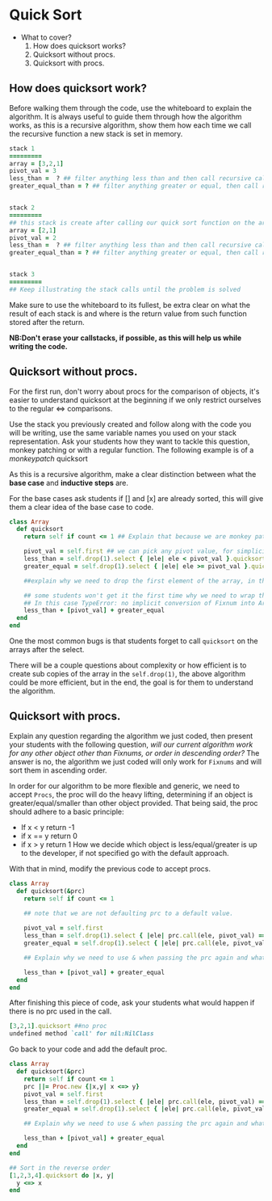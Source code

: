 # Quick Sort
  * What to cover?
    1. How does quicksort works?
    2. Quicksort without procs.
    3. Quicksort with procs.

## How does quicksort work?

Before walking them through the code, use the whiteboard to explain the algorithm. It is always useful to guide them through how the algorithm works, as this is a recursive algorithm, show them how each time we call the recursive function a new stack is set in memory.

```ruby
stack 1
=========
array = [3,2,1]
pivot_val = 3
less_than =  ? ## filter anything less than and then call recursive call
greater_equal_than = ? ## filter anything greater or equal, then call recursive call


stack 2
=========
## this stack is create after calling our quick sort function on the array [2,1]
array = [2,1]
pivot_val = 2
less_than =  ? ## filter anything less than and then call recursive call
greater_equal_than = ? ## filter anything greater or equal, then call recursive call


stack 3
=========
## Keep illustrating the stack calls until the problem is solved
```

Make sure to use the whiteboard to its fullest, be extra clear on what the result of each stack is and where is the return value from such function stored after the return.

**NB:Don't erase your callstacks, if possible, as this will help us while writing the code.**

## Quicksort without procs.

For the first run, don't worry about procs for the comparison of objects, it's easier to understand quicksort at the beginning if we only restrict ourselves to the regular <=> comparisons.

Use the stack you previously created and follow along with the code you will be writing, use the same variable names you used on your stack representation. Ask your students how they want to tackle this question, monkey patching or with a regular function. The following example is of a _monkeypatch_ quicksort

As this is a recursive algorithm, make a clear distinction between what the **base case** and **inductive steps** are.

For the base cases ask students if [] and [x] are already sorted, this will give them a clear idea of the base case to code.

```ruby
class Array
  def quicksort
    return self if count <= 1 ## Explain that because we are monkey patching we have access to count/length just by calling the methods.

    pivot_val = self.first ## we can pick any pivot value, for simplicity here we use the first value
    less_than = self.drop(1).select { |ele| ele < pivot_val }.quicksort
    greater_equal = self.drop(1).select { |ele| ele >= pivot_val }.quicksort

    ##explain why we need to drop the first element of the array, in this case, we do so because we don't want to have the less_than or greater_equal array to take into consideration the pivot value we took for the pivot.

    ## some students won't get it the first time why we need to wrap the pivot value around [], explain them the error they will face if they don't wrap it and why.
    ## In this case TypeError: no implicit conversion of Fixnum into Array awaits if they don't.
    less_than + [pivot_val] + greater_equal
  end
end
```

One the most common bugs is that students forget to call `quicksort` on the arrays after the select.

There will be a couple questions about complexity or how efficient is to create sub copies of the array in the `self.drop(1)`, the above algorithm could be more efficient, but in the end, the goal is for them to understand the algorithm.

## Quicksort with procs.

Explain any question regarding the algorithm we just coded, then present your students with the following question, *will our current algorithm work for any other object other than Fixnums, or order in descending order?* The answer is no, the algorithm we just coded will only work for `Fixnums` and will sort them in ascending order.

In order for our algorithm to be more flexible and generic, we need to accept `Procs`, the proc will do the heavy lifting, determining if an object is greater/equal/smaller than other object provided. That being said, the proc should adhere to a basic principle:
  * If x < y return -1
  * if x == y return 0
  * if x > y return 1
How we decide which object is less/equal/greater is up to the developer, if not specified go with the default approach.

With that in mind, modify the previous code to accept procs.

```ruby
class Array
  def quicksort(&prc)
    return self if count <= 1
    
    ## note that we are not defaulting prc to a default value.

    pivot_val = self.first
    less_than = self.drop(1).select { |ele| prc.call(ele, pivot_val) == -1 }.quicksort(&prc)
    greater_equal = self.drop(1).select { |ele| prc.call(ele, pivot_val) >= 0 }.quicksort(&prc)

    ## Explain why we need to use & when passing the prc again and what happens when we add a & to a proc (we bloc-ify the proc).

    less_than + [pivot_val] + greater_equal
  end
end
```

After finishing this piece of code, ask your students what would happen if there is no prc used in the call.

```ruby
[3,2,1].quicksort ##no proc
undefined method `call' for nil:NilClass
```

Go back to your code and add the default proc.

```ruby
class Array
  def quicksort(&prc)
    return self if count <= 1
    prc ||= Proc.new {|x,y| x <=> y}
    pivot_val = self.first
    less_than = self.drop(1).select { |ele| prc.call(ele, pivot_val) == -1 }.quicksort(&prc)
    greater_equal = self.drop(1).select { |ele| prc.call(ele, pivot_val) >= 0 }.quicksort(&prc)

    ## Explain why we need to use & when passing the prc again and what happens when we add a & to a proc (we bloc-ify the proc).

    less_than + [pivot_val] + greater_equal
  end
end

## Sort in the reverse order
[1,2,3,4].quicksort do |x, y|
  y <=> x
end
```